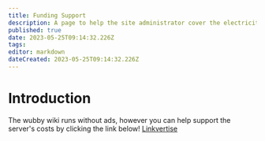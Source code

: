 ```yaml
---
title: Funding Support
description: A page to help the site administrator cover the electricity costs.
published: true
date: 2023-05-25T09:14:32.226Z
tags: 
editor: markdown
dateCreated: 2023-05-25T09:14:32.226Z
---
```


# Introduction
The wubby wiki runs without ads, however you can help support the server's costs by clicking the link below!
[Linkvertise](https://direct-link.net/776920/funding-support)